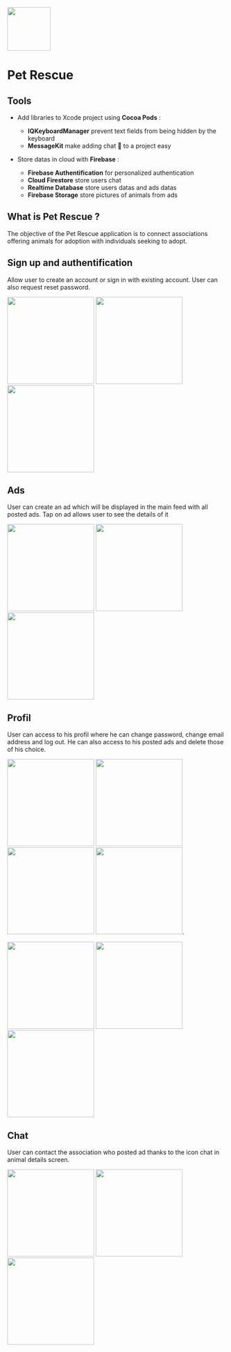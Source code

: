 <img src="img/DesignEvo.jpg" width="100">

# Pet Rescue

## Tools
* Add libraries to Xcode project using **Cocoa Pods** :
  * __IQKeyboardManager__ prevent text fields from being hidden by the keyboard
  * __MessageKit__ make adding chat 💬 to a project easy

* Store datas in cloud with **Firebase** :
  * __Firebase Authentification__ for personalized authentication
  * __Cloud Firestore__ store users chat
  * __Realtime Database__ store users datas and ads datas
  * __Firebase Storage__ store pictures of animals from ads 
  
 ## What is Pet Rescue ?
The objective of the Pet Rescue application is to connect associations offering animals for adoption with individuals seeking to adopt.

## Sign up and authentification
Allow user to create an account or sign in with existing account. 
User can also request reset password.

<img src="img/login.png" width="200">   <img src="img/signin.png" width="200">   <img src="img/signup.png" width="200">

## Ads
User can create an ad which will be displayed in the main feed with all posted ads. 
Tap on ad allows user to see the details of it

<img src="img/add.png" width="200">    <img src="img/feed.png" width="200">    <img src="img/details.png" width="200">

## Profil
User can access to his profil where he can change password, change email address and log out.
He can also access to his posted ads and delete those of his choice.

<img src="img/profilmenu.png" width="200">    <img src="img/myprofil.png" width="200">   <img src="img/myads.png" width="200">    <img src="img/deletead.png" width="200">.

<img src="img/changepassword.png" width="200">    <img src="img/editmail.png" width="200">    <img src="img/logout.png" width="200">

## Chat
User can contact the association who posted ad thanks to the icon chat in animal details screen.

<img src="img/details2.png" width="200">   <img src="img/message.png" width="200">    <img src="img/chanels.png" width="200">





 
